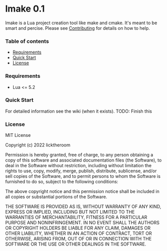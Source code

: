 # lmake 0.1

lmake is a Lua project creation tool like make and cmake. It's meant to be smart and percise. Please see [Contributing](./CONTRIBUTING.md) for details on how to help.

### Table of contents

- [Requirements](#requirements)
- [Quick Start](#quick-start)
- [License](#license)

### Requirements

- Lua <= 5.2

### Quick Start

For detailed information see the wiki (when it exists).
TODO: Finish this

### License

MIT License

Copyright (c) 2022 licktheroom

Permission is hereby granted, free of charge, to any person obtaining a copy
of this software and associated documentation files (the Software), to deal
in the Software without restriction, including without limitation the rights
to use, copy, modify, merge, publish, distribute, sublicense, and/or sell
copies of the Software, and to permit persons to whom the Software is
furnished to do so, subject to the following conditions:

The above copyright notice and this permission notice shall be included in all
copies or substantial portions of the Software.

THE SOFTWARE IS PROVIDED AS IS, WITHOUT WARRANTY OF ANY KIND, EXPRESS OR
IMPLIED, INCLUDING BUT NOT LIMITED TO THE WARRANTIES OF MERCHANTABILITY,
FITNESS FOR A PARTICULAR PURPOSE AND NONINFRINGEMENT. IN NO EVENT SHALL THE
AUTHORS OR COPYRIGHT HOLDERS BE LIABLE FOR ANY CLAIM, DAMAGES OR OTHER
LIABILITY, WHETHER IN AN ACTION OF CONTRACT, TORT OR OTHERWISE, ARISING FROM,
OUT OF OR IN CONNECTION WITH THE SOFTWARE OR THE USE OR OTHER DEALINGS IN THE
SOFTWARE.
